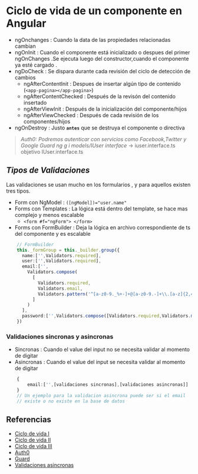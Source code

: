 # **Ciclo de vida de un componente en Angular**

- ngOnchanges           : Cuando la data de las propiedades relacionadas cambian
- ngOnInit              : Cuando el componente está inicializado o despues del primer ngOnChanges .Se ejecuta luego del constructor,cuando el componente ya esté cargado .
- ngDoCheck             : Se dispara durante cada revisión del ciclo de detección de cambios
  - ngAfterContentInit    : Despues de insertar algún tipo de contenido (`<app-pagina></app-pagina>`)
  - ngAfterContentChecked : Después de la revisón del contenido insertado
  - ngAfterViewInit       : Después de la inicialización del componente/hijos
  - ngAfterViewChecked    : Después de cada revisión de los componentes/hijos
- ngOnDestroy           : Justo **`antes`** que se destruya el componente o directiva

> *Auth0: Podremos autenticar con servicios como Facebook,Twitter y Google*
> *Guard*
> *ng g i models/IUser interface* -> iuser.interface.ts objetivo IUser.interface.ts

## *Tipos de Validaciones*

Las validaciones se usan mucho en los formularios , y para aquellos existen tres tipos.

- Form con NgModel : `([ngModel])="user.name"`
- Forms con Templates : La lógica está dentro del template, se hace mas complejo y menos escalable
  - `<form #f="ngForm"> </form>`
- Forms con FormBuilder : Deja la lógica en archivo correspondiente de ts del componente y es escalable

```typescript
    // FormBuilder
    this._formGroup = this._builder.group({
      name:['',Validators.required],
      user:['',Validators.required],
      email:['',
        Validators.compose(
          [
            Validators.required,
            Validators.email,
            Validators.pattern('^[a-z0-9._%+-]+@[a-z0-9.-]+\\.[a-z]{2,4}$')
          ]
        )
      ],
      password:['',Validators.compose([Validators.required,Validators.minLength(6)])]
    })
```

### **Validaciones sincronas y asincronas**

- Sincronas : Cuando el value del input no se necesita validar al momento de digitar
- Asincronas : Cuando el value del input se necesita validar al momento de digitar

```typescript
    {
        email:['',[validaciones sincronas],[validaciones asincronas]]
    }
    // Un ejemplo para la validacion asincrona puede ser si el email 
    // existe o no existe en la base de datos
```

## **Referencias**

- [Ciclo de vida I](https://medium.com/angular-chile/angular-componentes-y-sus-ciclos-de-vida-aa639e13a688)
- [Ciclo de vida II](https://www.youtube.com/watch?v=I2niAQioGvI)
- [Ciclo de vida III](https://angular.io/guide/lifecycle-hooks)
- [Auth0](https://www.infobae.com/economia/finanzas-y-negocios/2019/05/25/el-guardian-de-los-passwords-la-historia-de-auth0-la-startup-que-ya-vale-usd-1-100-millones-y-es-el-quinto-unicornio-argentino/)
- [Guard](https://codingpotions.com/angular-seguridad)
- [Validaciones asincronas](https://manticore-labs.com/2019/02/24/validaciones-asincronas-customizadas-en-angular/)
